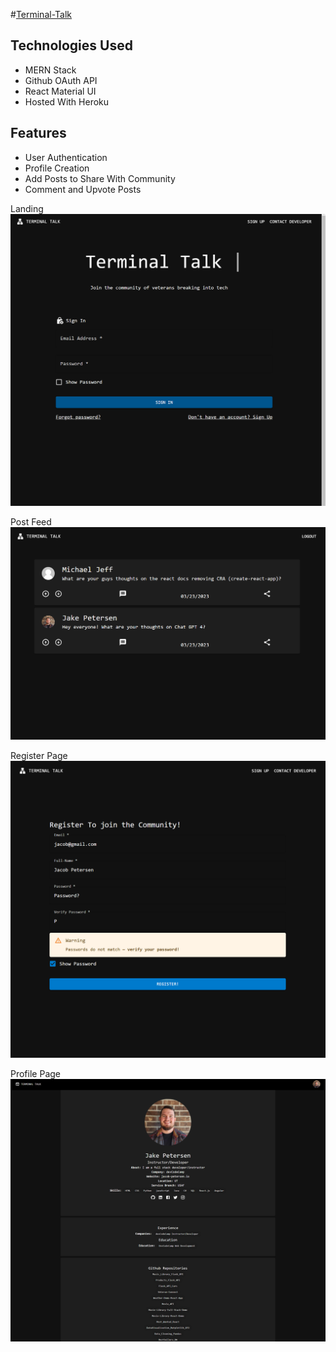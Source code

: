 #[Terminal-Talk](https://aqueous-harbor-36822.herokuapp.com/)

## Technologies Used

- MERN Stack
- Github OAuth API
- React Material UI
- Hosted With Heroku

## Features

- User Authentication
- Profile Creation
- Add Posts to Share With Community
- Comment and Upvote Posts


Landing
<img src="client/public/images/signon.png">

Post Feed
<img src="client/public/images/postfeed.png">

Register Page
<img src="client/public/images/register.png">

Profile Page
<img src="client/public/images/profile.png">